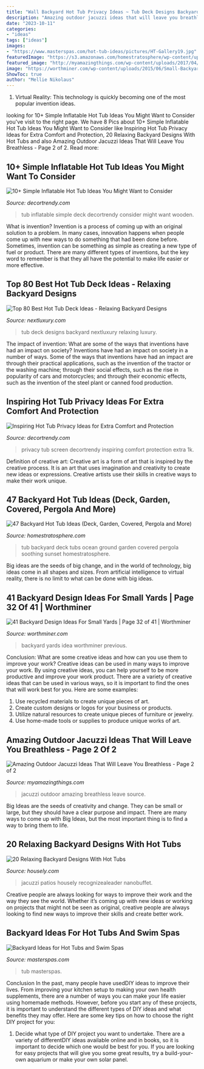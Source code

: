 ```yaml
---
title: "Wall Backyard Hot Tub Privacy Ideas ~ Tub Deck Designs Backyard Nextluxury Relaxing Luxury"
description: "Amazing outdoor jacuzzi ideas that will leave you breathless"
date: "2023-10-11"
categories:
- "ideas"
tags: ["ideas"]
images:
- "https://www.masterspas.com/hot-tub-ideas/pictures/HT-Gallery19.jpg"
featuredImage: "https://s3.amazonaws.com/homestratosphere/wp-content/uploads/2016/01/22182245/6-Backyard-Hot-Tub-Ideas.jpg"
featured_image: "http://myamazingthings.com/wp-content/uploads/2017/04/outdoors.jpg"
image: "https://worthminer.com/wp-content/uploads/2015/06/Small-Backyard-Ideas-32.jpg"
ShowToc: true
author: "Mellie Nikolaus"
---
```



1. Virtual Reality: This technology is quickly becoming one of the most popular invention ideas.

	

		
looking for 10+ Simple Inflatable Hot Tub Ideas You Might Want to Consider you've visit to the right page. We have 8 Pics about 10+ Simple Inflatable Hot Tub Ideas You Might Want to Consider like Inspiring Hot Tub Privacy Ideas for Extra Comfort and Protection, 20 Relaxing Backyard Designs With Hot Tubs and also Amazing Outdoor Jacuzzi Ideas That Will Leave You Breathless - Page 2 of 2. Read more:
		
    
## 10+ Simple Inflatable Hot Tub Ideas You Might Want To Consider

<img loading=lazy src="https://decortrendy.com/wp-content/uploads/2020/07/Inflatable-Hot-Tub-10.jpg" onerror="this.onerror=null;this.src='https://tse2.mm.bing.net/th?id=OIP.PQJ4NAmtPCC9mbRxtRhJ2AHaLI&amp;pid=15.1';" alt="10+ Simple Inflatable Hot Tub Ideas You Might Want to Consider">

_Source: decortrendy.com_

>tub inflatable simple deck decortrendy consider might want wooden. 

	

What is invention?
Invention is a process of coming up with an original solution to a problem. In many cases, innovation happens when people come up with new ways to do something that had been done before. Sometimes, invention can be something as simple as creating a new type of fuel or product. There are many different types of inventions, but the key word to remember is that they all have the potential to make life easier or more effective.

    
## Top 80 Best Hot Tub Deck Ideas - Relaxing Backyard Designs

<img loading=lazy src="http://nextluxury.com/wp-content/uploads/hot-tub-deck-home-ideas.jpg" onerror="this.onerror=null;this.src='https://tse4.mm.bing.net/th?id=OIP.kj9NdoSG8K6w2jODcURGYQHaHa&amp;pid=15.1';" alt="Top 80 Best Hot Tub Deck Ideas - Relaxing Backyard Designs">

_Source: nextluxury.com_

>tub deck designs backyard nextluxury relaxing luxury. 

	

The impact of invention: What are some of the ways that inventions have had an impact on society?
Inventions have had an impact on society in a number of ways. Some of the ways that inventions have had an impact are through their practical applications, such as the invention of the tractor or the washing machine; through their social effects, such as the rise in popularity of cars and motorcycles; and through their economic effects, such as the invention of the steel plant or canned food production.

    
## Inspiring Hot Tub Privacy Ideas For Extra Comfort And Protection

<img loading=lazy src="https://decortrendy.com/wp-content/uploads/2020/04/Hot-Tub-Privacy-3.jpg" onerror="this.onerror=null;this.src='https://tse3.mm.bing.net/th?id=OIP.yQpg6Vy56TOuT8a6yrbicgHaJ4&amp;pid=15.1';" alt="Inspiring Hot Tub Privacy Ideas for Extra Comfort and Protection">

_Source: decortrendy.com_

>privacy tub screen decortrendy inspiring comfort protection extra 1k. 

	

Definition of creative art:
Creative art is a form of art that is inspired by the creative process. It is an art that uses imagination and creativity to create new ideas or expressions. Creative artists use their skills in creative ways to make their work unique.

    
## 47 Backyard Hot Tub Ideas (Deck, Garden, Covered, Pergola And More)

<img loading=lazy src="https://s3.amazonaws.com/homestratosphere/wp-content/uploads/2016/01/22182245/6-Backyard-Hot-Tub-Ideas.jpg" onerror="this.onerror=null;this.src='https://tse3.mm.bing.net/th?id=OIP.faYhRA8psOyp3G1G9GorFAHaE7&amp;pid=15.1';" alt="47 Backyard Hot Tub Ideas (Deck, Garden, Covered, Pergola and More)">

_Source: homestratosphere.com_

>tub backyard deck tubs ocean ground garden covered pergola soothing sunset homestratosphere. 

	

Big ideas are the seeds of big change, and in the world of technology, big ideas come in all shapes and sizes. From artificial intelligence to virtual reality, there is no limit to what can be done with big ideas.

    
## 41 Backyard Design Ideas For Small Yards | Page 32 Of 41 | Worthminer

<img loading=lazy src="https://worthminer.com/wp-content/uploads/2015/06/Small-Backyard-Ideas-32.jpg" onerror="this.onerror=null;this.src='https://tse3.mm.bing.net/th?id=OIP.VHSD7Dk5OKh_nS-iSzE3XAHaKx&amp;pid=15.1';" alt="41 Backyard Design Ideas For Small Yards | Page 32 of 41 | Worthminer">

_Source: worthminer.com_

>backyard yards idea worthminer previous. 

	

Conclusion: What are some creative ideas and how can you use them to improve your work?
Creative ideas can be used in many ways to improve your work. By using creative ideas, you can help yourself to be more productive and improve your work product. There are a variety of creative ideas that can be used in various ways, so it is important to find the ones that will work best for you. Here are some examples: 
1. Use recycled materials to create unique pieces of art.
2. Create custom designs or logos for your business or products.
3. Utilize natural resources to create unique pieces of furniture or jewelry.
4. Use home-made tools or supplies to produce unique works of art.

    
## Amazing Outdoor Jacuzzi Ideas That Will Leave You Breathless - Page 2 Of 2

<img loading=lazy src="http://myamazingthings.com/wp-content/uploads/2017/04/outdoors.jpg" onerror="this.onerror=null;this.src='https://tse3.mm.bing.net/th?id=OIP.goW2g-Nkgycqx7mDJxz9ZwHaJ4&amp;pid=15.1';" alt="Amazing Outdoor Jacuzzi Ideas That Will Leave You Breathless - Page 2 of 2">

_Source: myamazingthings.com_

>jacuzzi outdoor amazing breathless leave source. 

	

Big Ideas are the seeds of creativity and change. They can be small or large, but they should have a clear purpose and impact. There are many ways to come up with Big Ideas, but the most important thing is to find a way to bring them to life.

    
## 20 Relaxing Backyard Designs With Hot Tubs

<img loading=lazy src="https://a5j0u479x2t4e35gducjhz15-wpengine.netdna-ssl.com/wp-content/uploads/2016/11/back-yard-with-hot-tub-patio-design-ideas-560ce5a18da80e08-750x563.jpg" onerror="this.onerror=null;this.src='https://tse4.mm.bing.net/th?id=OIP.Yo6MNiLRTvm6d5xMapyWHAHaFj&amp;pid=15.1';" alt="20 Relaxing Backyard Designs With Hot Tubs">

_Source: housely.com_

>jacuzzi patios housely recognizealeader nanobuffet. 

	

Creative people are always looking for ways to improve their work and the way they see the world. Whether it’s coming up with new ideas or working on projects that might not be seen as original, creative people are always looking to find new ways to improve their skills and create better work.

    
## Backyard Ideas For Hot Tubs And Swim Spas

<img loading=lazy src="https://www.masterspas.com/hot-tub-ideas/pictures/HT-Gallery19.jpg" onerror="this.onerror=null;this.src='https://tse4.mm.bing.net/th?id=OIP.7tJyVEdSeD7pgT-2EpizUQHaIV&amp;pid=15.1';" alt="Backyard Ideas for Hot Tubs and Swim Spas">

_Source: masterspas.com_

>tub masterspas. 

	

Conclusion
In the past, many people have usedDIY ideas to improve their lives. From improving your kitchen setup to making your own health supplements, there are a number of ways you can make your life easier using homemade methods. However, before you start any of these projects, it is important to understand the different types of DIY ideas and what benefits they may offer. Here are some key tips on how to choose the right DIY project for you:
1. Decide what type of DIY project you want to undertake. There are a variety of differentDIY ideas available online and in books, so it is important to decide which one would be best for you. If you are looking for easy projects that will give you some great results, try a build-your-own aquarium or make your own solar panel.

